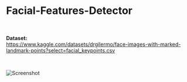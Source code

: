 # Facial-Features-Detector
<br/>

**Dataset:**
<br/>
https://www.kaggle.com/datasets/drgilermo/face-images-with-marked-landmark-points?select=facial_keypoints.csv

<br/>


![Screenshot](https://user-images.githubusercontent.com/62957935/219871263-091b68f1-3b8c-4829-b9c7-3d4f6449fa46.jpg)
